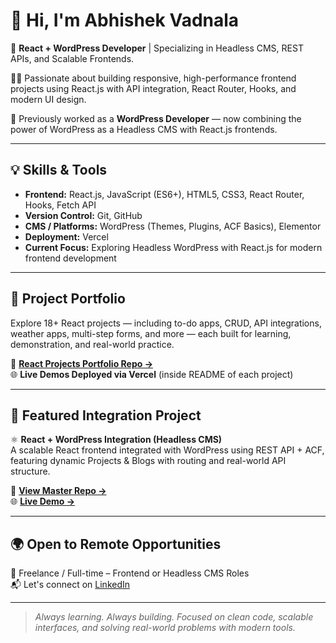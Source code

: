 # 👋 Hi, I'm Abhishek Vadnala

🚀 **React + WordPress Developer** | Specializing in Headless CMS, REST APIs, and Scalable Frontends.

🧑‍💻 Passionate about building responsive, high-performance frontend projects using React.js with API integration, React Router, Hooks, and modern UI design.

💼 Previously worked as a **WordPress Developer** — now combining the power of WordPress as a Headless CMS with React.js frontends.

---

## 💡 Skills & Tools

- **Frontend:** React.js, JavaScript (ES6+), HTML5, CSS3, React Router, Hooks, Fetch API  
- **Version Control:** Git, GitHub  
- **CMS / Platforms:** WordPress (Themes, Plugins, ACF Basics), Elementor  
- **Deployment:** Vercel  
- **Current Focus:** Exploring Headless WordPress with React.js for modern frontend development

---

## 📂 Project Portfolio

Explore 18+ React projects — including to-do apps, CRUD, API integrations, weather apps, multi-step forms, and more — each built for learning, demonstration, and real-world practice.

🔗 **[React Projects Portfolio Repo →](https://github.com/abhishekdevelops/react-projects-portfolio)**  
🌐 **Live Demos Deployed via Vercel** (inside README of each project)

---

## 🧠 Featured Integration Project

⚛️ **React + WordPress Integration (Headless CMS)**  
A scalable React frontend integrated with WordPress using REST API + ACF, featuring dynamic Projects & Blogs with routing and real-world API structure.

🔗 **[View Master Repo →](https://github.com/abhishekdevelops/react-wordpress-integration)**  
🌐 **[Live Demo →](https://react-wordpress-integration.vercel.app/)**

---

## 🌍 Open to Remote Opportunities

💼 Freelance / Full-time – Frontend or Headless CMS Roles  
📬 Let's connect on [LinkedIn](https://www.linkedin.com/in/abhishekvadnala)

---

> *Always learning. Always building. Focused on clean code, scalable interfaces, and solving real-world problems with modern tools.*
